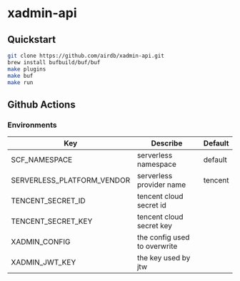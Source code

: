# xadmin-api

## Quickstart

```sh
git clone https://github.com/airdb/xadmin-api.git
brew install bufbuild/buf/buf
make plugins
make buf
make run
```

## Github Actions

### Environments

| Key                        | Describe                     | Default |
| -------------------------- | ---------------------------- | ------- |
| SCF_NAMESPACE              | serverless namespace         | default |
| SERVERLESS_PLATFORM_VENDOR | serverless provider name     | tencent |
| TENCENT_SECRET_ID          | tencent cloud secret id      |         |
| TENCENT_SECRET_KEY         | tencent cloud secret key     |         |
| XADMIN_CONFIG              | the config used to overwrite |         |
| XADMIN_JWT_KEY             | the key used by jtw          |         |

